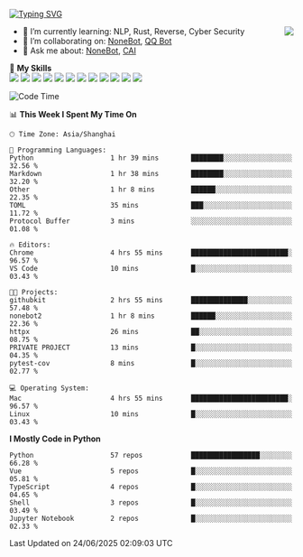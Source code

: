 [![Typing SVG](https://readme-typing-svg.herokuapp.com?size=25&duration=2500&color=8C43EA&vCenter=true&width=200&height=40&lines=Hi+there+%F0%9F%91%8B%F0%9F%8F%BB;I'm+yanyongyu)](https://git.io/typing-svg)

<a href="#">
  <img align="right" src="https://github-readme-stats.vercel.app/api?username=yanyongyu&count_private=true&show_icons=true&bg_color=15,f2f7fd,E0EAFC" />
</a>

- 🌱 I’m currently learning: NLP, Rust, Reverse, Cyber Security
- 👯 I’m collaborating on: [NoneBot](https://github.com/nonebot), [QQ Bot](https://github.com/Mrs4s/go-cqhttp)
- 💬 Ask me about: [NoneBot](https://github.com/nonebot), [CAI](https://github.com/cscs181/CAI)

🌟 **My Skills**  
![](https://img.shields.io/badge/-Python-3e74a2?style=flat-square&logo=Python&logoColor=fff)
![](https://img.shields.io/badge/-TypeScript-3178C6?style=flat-square&logo=TypeScript&logoColor=fff)
![](https://img.shields.io/badge/-Vue-4fc08d?style=flat-square&logo=Vue.js&logoColor=fff)
![](https://img.shields.io/badge/-React-2d98ce?style=flat-square&logo=React&logoColor=fff)
![](https://img.shields.io/badge/-FastAPI-009688?style=flat-square&logo=FastAPI&logoColor=fff)
![](https://img.shields.io/badge/-Linux-000000?style=flat-square&logo=Linux&logoColor=fff)
![](https://img.shields.io/badge/-Docker-2496ED?style=flat-square&logo=Docker&logoColor=fff)
![](https://img.shields.io/badge/-Kubernetes-326CE5?style=flat-square&logo=Kubernetes&logoColor=fff)
![](https://img.shields.io/badge/-GitHub%20Actions-2088FF?style=flat-square&logo=GitHubActions&logoColor=fff)
![](https://img.shields.io/badge/-PostgreSQL-4169E1?style=flat-square&logo=PostgreSQL&logoColor=fff)
![](https://img.shields.io/badge/-Redis-DC382D?style=flat-square&logo=Redis&logoColor=fff)
![](https://img.shields.io/badge/-MongoDB-47A248?style=flat-square&logo=MongoDB&logoColor=fff)

<!--START_SECTION:waka-->
![Code Time](http://img.shields.io/badge/Code%20Time-7%2C666%20hrs-blue)

📊 **This Week I Spent My Time On** 

```text
🕑︎ Time Zone: Asia/Shanghai

💬 Programming Languages: 
Python                   1 hr 39 mins        ████████░░░░░░░░░░░░░░░░░   32.56 % 
Markdown                 1 hr 38 mins        ████████░░░░░░░░░░░░░░░░░   32.20 % 
Other                    1 hr 8 mins         ██████░░░░░░░░░░░░░░░░░░░   22.35 % 
TOML                     35 mins             ███░░░░░░░░░░░░░░░░░░░░░░   11.72 % 
Protocol Buffer          3 mins              ░░░░░░░░░░░░░░░░░░░░░░░░░   01.08 % 

🔥 Editors: 
Chrome                   4 hrs 55 mins       ████████████████████████░   96.57 % 
VS Code                  10 mins             █░░░░░░░░░░░░░░░░░░░░░░░░   03.43 % 

🐱‍💻 Projects: 
githubkit                2 hrs 55 mins       ██████████████░░░░░░░░░░░   57.48 % 
nonebot2                 1 hr 8 mins         ██████░░░░░░░░░░░░░░░░░░░   22.36 % 
httpx                    26 mins             ██░░░░░░░░░░░░░░░░░░░░░░░   08.75 % 
PRIVATE PROJECT          13 mins             █░░░░░░░░░░░░░░░░░░░░░░░░   04.35 % 
pytest-cov               8 mins              █░░░░░░░░░░░░░░░░░░░░░░░░   02.77 % 

💻 Operating System: 
Mac                      4 hrs 55 mins       ████████████████████████░   96.57 % 
Linux                    10 mins             █░░░░░░░░░░░░░░░░░░░░░░░░   03.43 % 
```

**I Mostly Code in Python** 

```text
Python                   57 repos            █████████████████░░░░░░░░   66.28 % 
Vue                      5 repos             █░░░░░░░░░░░░░░░░░░░░░░░░   05.81 % 
TypeScript               4 repos             █░░░░░░░░░░░░░░░░░░░░░░░░   04.65 % 
Shell                    3 repos             █░░░░░░░░░░░░░░░░░░░░░░░░   03.49 % 
Jupyter Notebook         2 repos             █░░░░░░░░░░░░░░░░░░░░░░░░   02.33 % 
```




 Last Updated on 24/06/2025 02:09:03 UTC
<!--END_SECTION:waka-->

